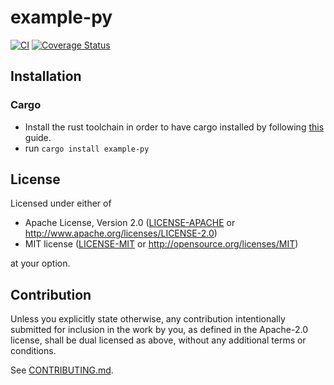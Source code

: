 # example-py

[![CI](https://github.com/x-pt/example-py/workflows/CI/badge.svg)](https://github.com/x-pt/example-py/actions)
[![Coverage Status](https://coveralls.io/repos/github/x-pt/example-py/badge.svg?branch=main)](https://coveralls.io/github/x-pt/example-py?branch=main)

## Installation

### Cargo

* Install the rust toolchain in order to have cargo installed by following
  [this](https://www.rust-lang.org/tools/install) guide.
* run `cargo install example-py`

## License

Licensed under either of

 * Apache License, Version 2.0
   ([LICENSE-APACHE](LICENSE-APACHE) or http://www.apache.org/licenses/LICENSE-2.0)
 * MIT license
   ([LICENSE-MIT](LICENSE-MIT) or http://opensource.org/licenses/MIT)

at your option.

## Contribution

Unless you explicitly state otherwise, any contribution intentionally submitted
for inclusion in the work by you, as defined in the Apache-2.0 license, shall be
dual licensed as above, without any additional terms or conditions.

See [CONTRIBUTING.md](CONTRIBUTING.md).
